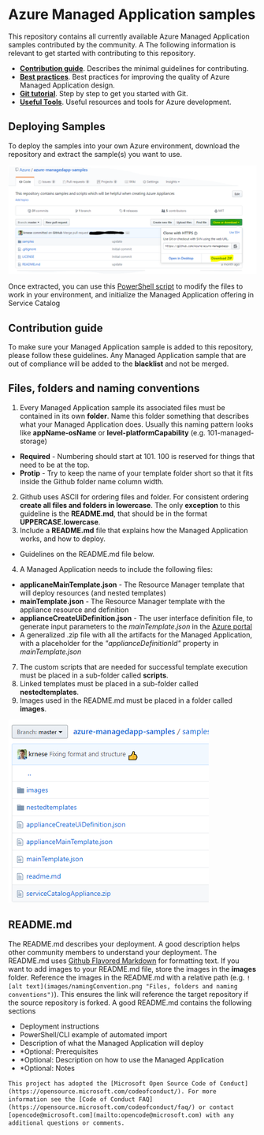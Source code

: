 # Azure Managed Application samples

This repository contains all currently available Azure Managed Application samples contributed by the community. A 
The following information is relevant to get started with contributing to this repository.

+ [**Contribution guide**](/1-contribution-guide/README.md#contribution-guide). Describes the minimal guidelines for contributing.
+ [**Best practices**](/1-contribution-guide/best-practices.md#best-practices). Best practices for improving the quality of Azure Managed Application design.
+ [**Git tutorial**](/1-contribution-guide/git-tutorial.md#git-tutorial). Step by step to get you started with Git.
+ [**Useful Tools**](/1-contribution-guide/useful-tools.md#useful-tools). Useful resources and tools for Azure development.

## Deploying Samples

To deploy the samples into your own Azure environment, download the repository and extract the sample(s) you want to use.

![media](./images/downloadrepo.png)

Once extracted, you can use this [PowerShell script](/1-contribution-guide/psscript.md#powershell-example) to modify the files to work in your environment, and initialize the Managed Application offering in Service Catalog


## Contribution guide

To make sure your Managed Application sample is added to this repository, please follow these guidelines. Any Managed Application sample that are out of compliance will be added to the **blacklist** and not be merged.

## Files, folders and naming conventions

1. Every Managed Application sample its associated files must be contained in its own **folder**. Name this folder something that describes what your Managed Application does. Usually this naming pattern looks like **appName-osName** or **level-platformCapability** (e.g. 101-managed-storage) 
 + **Required** - Numbering should start at 101. 100 is reserved for things that need to be at the top.
 + **Protip** - Try to keep the name of your template folder short so that it fits inside the Github folder name column width.
2. Github uses ASCII for ordering files and folder. For consistent ordering **create all files and folders in lowercase**. The only **exception** to this guideline is the **README.md**, that should be in the format **UPPERCASE.lowercase**.
3. Include a **README.md** file that explains how the Managed Application works, and how to deploy. 
 + Guidelines on the README.md file below.
4. A Managed Application needs to include the following files:
 + **applicaneMainTemplate.json** - The Resource Manager template that will deploy resources (and nested templates)
 + **mainTemplate.json** - The Resource Manager template with the appliance resource and definition
 + **applianceCreateUiDefinition.json** - The user interface definition file, to generate input parameters to the *mainTemplate.json* in the [Azure portal](https://portal.azure.com)
 + A generalized .zip file with all the artifacts for the Managed Application, with a placeholder for the *"applianceDefinitionId"* property in *mainTemplate.json* 
7. The custom scripts that are needed for successful template execution must be placed in a sub-folder called **scripts**.
8. Linked templates must be placed in a sub-folder called **nestedtemplates**.
9. Images used in the README.md must be placed in a folder called **images**. 

![alt text](./images/structure.png "Files, folders and naming conventions")
 
## README.md

The README.md describes your deployment. A good description helps other community members to understand your deployment. The README.md uses [Github Flavored Markdown](https://guides.github.com/features/mastering-markdown/) for formatting text. If you want to add images to your README.md file, store the images in the **images** folder. Reference the images in the README.md with a relative path (e.g. `![alt text](images/namingConvention.png "Files, folders and naming conventions")`). This ensures the link will reference the target repository if the source repository is forked. A good README.md contains the following sections

+ Deployment instructions
+ PowerShell/CLI example of automated import
+ Description of what the Managed Application will deploy
+ *Optional: Prerequisites
+ *Optional: Description on how to use the Managed Application
+ *Optional: Notes


```
This project has adopted the [Microsoft Open Source Code of Conduct](https://opensource.microsoft.com/codeofconduct/). For more information see the [Code of Conduct FAQ](https://opensource.microsoft.com/codeofconduct/faq/) or contact [opencode@microsoft.com](mailto:opencode@microsoft.com) with any additional questions or comments.
```